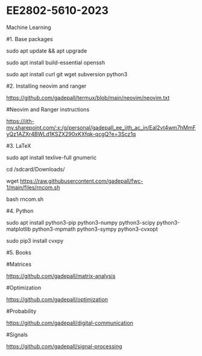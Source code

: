# EE2802-5610-2023
Machine Learning

#1.  Base packages

sudo apt update && apt upgrade

sudo apt install build-essential openssh

sudo apt install curl git wget subversion python3  

#2.  Installing neovim and ranger

https://github.com/gadepall/termux/blob/main/neovim/neovim.txt

#Neovim and Ranger instructions

https://iith-my.sharepoint.com/:x:/g/personal/gadepall_ee_iith_ac_in/EaI2vt4wm7hMmFyQz1AZXr4BWLd1KSZX290xKXfqk-qcgQ?e=3Scz1q


#3.  LaTeX 

sudo apt install texlive-full gnumeric

cd /sdcard/Downloads/

wget https://raw.githubusercontent.com/gadepall/fwc-1/main/files/rncom.sh

bash rncom.sh

#4.  Python

sudo apt install python3-pip python3-numpy python3-scipy python3-matplotlib python3-mpmath python3-sympy python3-cvxopt

sudo pip3 install cvxpy

#5.  Books

#Matrices

https://github.com/gadepall/matrix-analysis


#Optimization

https://github.com/gadepall/optimization


#Probability

https://github.com/gadepall/digital-communication


#Signals

https://github.com/gadepall/signal-processing
